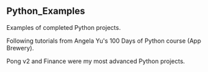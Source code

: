 ## Python_Examples
Examples of completed Python projects.

Following tutorials from Angela Yu's 100 Days of Python course (App Brewery).

Pong v2 and Finance were my most advanced Python projects.
